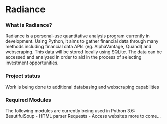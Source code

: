 # Radiance

### What is Radiance?
Radiance is a personal-use quantitative analysis program currently in development. Using Python, it aims to gather financial data through many methods including financial data APIs (eg. AlphaVantage, Quandl)  and webscraping. This data will be stored locally using SQLite. The data can be accessed and analyzed in order to aid in the process of selecting investment opportunities.


### Project status
Work is being done to additional databasing and webscraping capabilities 


### Required Modules
The following modules are currently being used in Python 3.6:
BeautifulSoup - HTML parser
Requests - Access websites
more to come...
